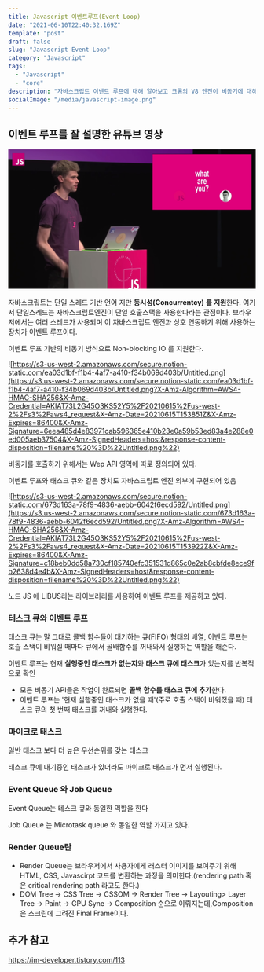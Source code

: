 ```yaml
---
title: Javascript 이벤트루프(Event Loop)
date: "2021-06-10T22:40:32.169Z"
template: "post"
draft: false
slug: "Javascript Event Loop"
category: "Javascript"
tags:
  - "Javascript"
  - "core"
description: "자바스크립트 이벤트 루프에 대해 알아보고 크롬의 V8 엔진이 비동기에 대해 어떻게 처리하는지 알 수 있습니다."
socialImage: "/media/javascript-image.png"
---
```


## 이벤트 루프를 잘 설명한 유튜브 영상

[![Watch the video](/media/eventloop-youtube.png)](https://www.youtube.com/watch?v=8aGhZQkoFbQ&t=147s)

자바스크립트는 단일 스레드 기반 언어 지만 **동시성(Concurrentcy) 를 지원**한다. 여기서 단일스레드는 자바스크립트엔진이 단일 호출스택을 사용한다라는 관점이다. 브라우저에서는 여러 스레드가 사용되며 이 자바스크립트 엔진과 상호 연동하기 위해 사용하는 장치가 이벤트 루프이다.

이벤트 루프 기반의 비동기 방식으로 Non-blocking IO 를 지원한다.

![https://s3-us-west-2.amazonaws.com/secure.notion-static.com/ea03d1bf-f1b4-4af7-a410-f34b069d403b/Untitled.png](https://s3.us-west-2.amazonaws.com/secure.notion-static.com/ea03d1bf-f1b4-4af7-a410-f34b069d403b/Untitled.png?X-Amz-Algorithm=AWS4-HMAC-SHA256&X-Amz-Credential=AKIAT73L2G45O3KS52Y5%2F20210615%2Fus-west-2%2Fs3%2Faws4_request&X-Amz-Date=20210615T153851Z&X-Amz-Expires=86400&X-Amz-Signature=6eea485d4e83971cab596365e410b23e0a59b53ed83a4e288e0ed005aeb37504&X-Amz-SignedHeaders=host&response-content-disposition=filename%20%3D%22Untitled.png%22)

비동기를 호출하기 위해서는 Wep API 영역에 따로 정의되어 있다.

이벤트 루프와 태스크 큐와 같은 장치도 자바스크립트 엔진 외부에 구현되어 있음

![https://s3-us-west-2.amazonaws.com/secure.notion-static.com/673d163a-78f9-4836-aebb-6042f6ecd592/Untitled.png](https://s3.us-west-2.amazonaws.com/secure.notion-static.com/673d163a-78f9-4836-aebb-6042f6ecd592/Untitled.png?X-Amz-Algorithm=AWS4-HMAC-SHA256&X-Amz-Credential=AKIAT73L2G45O3KS52Y5%2F20210615%2Fus-west-2%2Fs3%2Faws4_request&X-Amz-Date=20210615T153922Z&X-Amz-Expires=86400&X-Amz-Signature=c18beb0dd58a730cf185740efc351531d865c0e2ab8cbfde8ece9fb2638d4e4b&X-Amz-SignedHeaders=host&response-content-disposition=filename%20%3D%22Untitled.png%22)

노드 JS 에 LIBUS라는 라이브러리를 사용하여 이벤트 루프를 제공하고 있다.

### 테스크 큐와 이벤트 루프

태스크 큐는 말 그대로 콜백 함수들이 대기하는 큐(FIFO) 형태의 배열, 이벤트 루프는 호출 스택이 비워질 때마다 큐에서 골배함수를 꺼내와서 실행하는 역할을 해준다.

이벤트 루프는 현재 **실행중인 태스크가 없는지**와 **태스크 큐에 태스크**가 있는지를 반복적으로 확인

- 모든 비동기 API들은 작업이 완료되면 **콜백 함수를 태스크 큐에 추가**한다.
- 이벤트 루프는 '현재 실행중인 태스크가 없을 때'(주로 호출 스택이 비워졌을 때) 태스크 큐의 첫 번째 태스크를 꺼내와 실행한다.

### 마이크로 태스크

일반 태스크 보다 더 높은 우선순위를 갖는 태스크

태스크 큐에 대기중인 태스크가 있더라도 마이크로 태스크가 먼저 실행된다.

### Event Queue 와 Job Queue

Event Queue는 테스크 큐와 동일한 역할을 한다

Job Queue 는 Microtask queue 와 동일한 역할 가지고 있다.

### Render Queue란

- Render Queue는 브라우저에서 사용자에게 래스터 이미지를 보여주기 위해HTML, CSS, Javascirpt 코드를 변환하는 과정을 의미한다.(rendering path 혹은 critical rendering path 라고도 한다.)
- DOM Tree -> CSS Tree -> CSSOM -> Render Tree -> Layouting> Layer Tree -> Paint -> GPU Syne -> Composition 순으로 이뤄지는데,Composition은 스크린에 그려진 Final Frame이다.

## 추가 참고

https://im-developer.tistory.com/113
